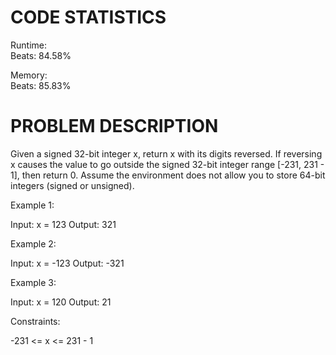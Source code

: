 # CODE STATISTICS

Runtime: <br />
Beats: 84.58% <br />

Memory: <br />
Beats: 85.83%

# PROBLEM DESCRIPTION

Given a signed 32-bit integer x, return x with its digits reversed. If reversing x causes the value to go outside the signed 32-bit integer range [-231, 231 - 1], then return 0.
Assume the environment does not allow you to store 64-bit integers (signed or unsigned).

Example 1:

Input: x = 123
Output: 321

Example 2:

Input: x = -123
Output: -321

Example 3:

Input: x = 120
Output: 21

 
Constraints:

-231 <= x <= 231 - 1
